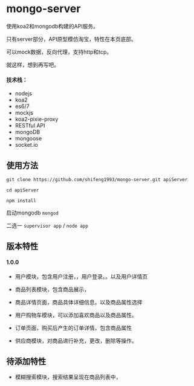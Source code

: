 # mongo-server
使用koa2和mongodb构建的API服务。

只有server部分，API原型模仿淘宝，特性在本页底部。

可以mock数据，反向代理，支持http和tcp。

就这样，想到再写吧。

#### 技术栈：
- nodejs
- koa2
- es6/7
- mockjs
- koa2-pixie-proxy
- RESTful API
- mongoDB
- mongoose
- socket.io

## 使用方法

`git clone https://github.com/shifeng1993/mongo-server.git apiServer`

`cd apiServer`

`npm install`

启动mongodb
`mongod`

二选一
`supervisor app` / `node app`

## 版本特性
#### 1.0.0
- 用户模块，包含用户注册，，用户登录。。以及用户详情页

- 商品列表模块，包含商品展示，

- 商品详情页面，商品具体详细信息。以及商品属性选择

- 用户购物车模块，可以添加喜欢商品以及商品属性。

- 订单页面，购买后产生的订单详情，包含商品属性

- 供应商模块，对商品进行补充，更改，删除等操作。

## 待添加特性
- 模糊搜索模块，搜索结果呈现在商品列表中，


